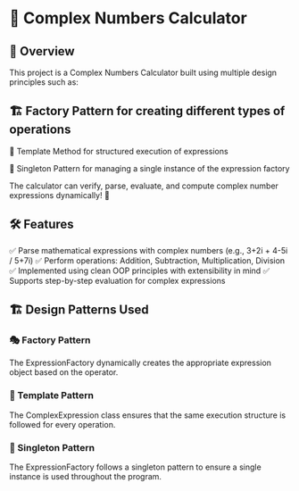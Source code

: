 # 📘 Complex Numbers Calculator

## 🚀 Overview

This project is a Complex Numbers Calculator built using multiple design principles such as:

## 🏗 Factory Pattern for creating different types of operations

🔄 Template Method for structured execution of expressions

🔁 Singleton Pattern for managing a single instance of the expression factory

The calculator can verify, parse, evaluate, and compute complex number expressions dynamically! 🎯

## 🛠️ Features

✅ Parse mathematical expressions with complex numbers (e.g., 3+2i + 4-5i / 5+7i)
✅ Perform operations: Addition, Subtraction, Multiplication, Division
✅ Implemented using clean OOP principles with extensibility in mind
✅ Supports step-by-step evaluation for complex expressions

## 🏗️ Design Patterns Used

### 🎭 Factory Pattern

The ExpressionFactory dynamically creates the appropriate expression object based on the operator.

### 🔄 Template Pattern

The ComplexExpression class ensures that the same execution structure is followed for every operation.

### 🔁 Singleton Pattern

The ExpressionFactory follows a singleton pattern to ensure a single instance is used throughout the program.

